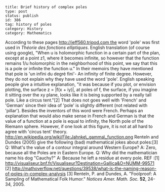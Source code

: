 ~~~~ 
title: Brief history of complex poles
type: post
status: publish
id: 386
tag: history of poles
category: History
category: Mathematics
~~~~

According to these pages http://jeff560.tripod.com the word 'pole' was
first used in *Théorie des fonctions elliptiques*. English translation
(of course using google), "When u is holomorphic function in a certain
part of the plan, except at a point z1, where it becomes infinite, so
however that the function remains 1/u holomorphic in the neighborhood of
this point, we say that this is a pole or infinite the function u." In
their memoirs they have mentioned that pole is 'un infini du degré
fini'- An infinity of finite degree. However, they do not explain why
they have used the word 'pole'. English speaking people give a intuitive
explanation, "it was because if you plot, or envision plotting, the
surface z = |f(x + iy)|, at poles of f, the surface, if you imagine it
sitting over the xy plane, looks like it is being supported by a really
tall pole. Like a circus tent."[2] That does not goes well with 'French'
and 'German' since their idea of 'pole' is slightly different (not
related with 'pillar'). Besides the inventors of this word were French.
Perhaps an explanation that would also make sense in French and German
is that the value of a function at a pole is equal to infinity, the
North pole of the Riemann sphere. However, if one look at this figure,
it is not at all hard to agree with 'circus tent' theory.
http://en.wikipedia.org/wiki/File:Jahnke\_gamma\_function.png Renteln
and Dundes (2005) give the following (bad) mathematical jokes about
poles:[3] Q: What's the value of a contour integral around Western
Europe? A: Zero, because all the Poles are in Eastern Europe. Q: Why did
the mathematician name his dog "Cauchy?" A: Because he left a residue at
every pole. REF :[1]
http://visualiseur.bnf.fr/Visualiseur?Destination=Gallica&O=NUMM-99571
[2]
http://mathoverflow.net/questions/39538/what-is-the-naming-reason-of-poles-in-complex-analysis
[3] Renteln, P. and Dundes, A. "Foolproof: A Sampling of Mathematical
Folk Humor." *Notices Amer. Math. Soc.* **52**, 24-34, 2005.
